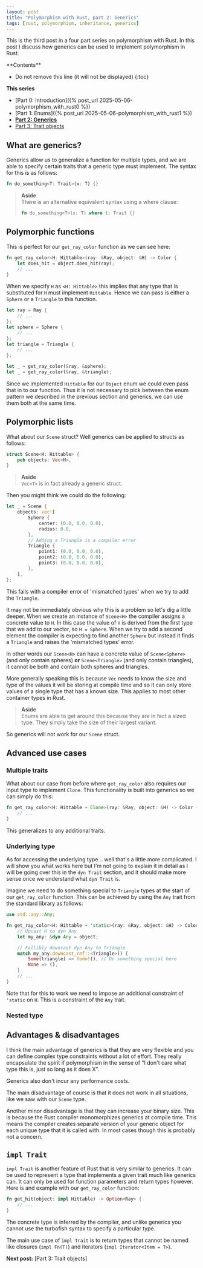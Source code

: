 ```yaml
---
layout: post
title: "Polymorphism with Rust, part 2: Generics"
tags: [rust, polymorphism, inheritance, generics]
---
```


This is the third post in a four part series on polymorphism with Rust. In this
post I discuss how generics can be used to implement polymorphism in Rust.

<div class="table-of-contents" markdown=1>
**Contents**

* Do not remove this line (it will not be displayed)
{:toc}

**This series**

<!-- TODO: Add post URLs -->
- [Part 0: Introduction]({% post_url 2025-05-06-polymorphism_with_rust0 %})
- [Part 1: Enums]({% post_url 2025-05-06-polymorphism_with_rust1 %})
- [**Part 2: Generics**](/)
- [Part 3: Trait objects](/)
</div>

## What are generics?

Generics allow us to generalize a function for multiple types, and we are able
to specify certain traits that a generic type must implement. The syntax for
this is as follows:

```rust
fn do_something<T: Trait>(x: T) {}
```

> **Aside**<br />
> There is an alternative equivalent syntax using a where clause:
>
> ```rust
> fn do_something<T>(x: T) where t: Trait {}
> ```

## Polymorphic functions

This is perfect for our `get_ray_color` function as we can see here:

```rust
fn get_ray_color<H: Hittable>(ray: &Ray, object: &H) -> Color {
    let does_hit = object.does_hit(ray);
    // ...
}
```

When we specify `H` as `<H: Hittable>` this implies that any type that is
substituted for `H` must implement `Hittable`. Hence we can pass is either a
`Sphere` or a `Triangle` to this function.

```rust
let ray = Ray {
    // ...
};
let sphere = Sphere {
    // ...
};
let triangle = Triangle {
    // ...
};

let _ = get_ray_color(&ray, &sphere);
let _ = get_ray_color(&ray, &triangle);
```

Since we implemented `Hittable` for our `Object` enum we could even pass that in
to our function. Thus it is not necessary to pick between the enum pattern we
described in the previous section and generics, we can use them both at the same
time.

## Polymorphic lists

What about our `Scene` struct? Well generics can be applied to structs as
follows:

```rust
struct Scene<H: Hittable> {
    pub objects: Vec<H>,
}
```

> **Aside**<br />
> `Vec<T>` is in fact already a generic struct.

Then you might think we could do the following:

```rust
let _ = Scene {
    objects: vec![
        Sphere {
            center: (0.0, 0.0, 0.0),
            radius: 0.0,
        },
        // Adding a Triangle is a compiler error
        Triangle {
            point1: (0.0, 0.0, 0.0),
            point2: (0.0, 0.0, 0.0),
            point3: (0.0, 0.0, 0.0),
        },
    ],
};
```

This fails with a compiler error of 'mismatched types' when we try to add the
`Triangle`.

It may not be immediately obvious why this is a problem so let's dig a little
deeper. When we create an instance of `Scene<H>` the compiler assigns a concrete
value to `H`. In this case the value of `H` is derived from the first type that
we add to our vector, so `H = Sphere`. When we try to add a second element the
compiler is expecting to find another `Sphere` but instead it finds a `Triangle`
and raises the 'mismatched types' error.

In other words our `Scene<H>` can have a concrete value of `Scene<Sphere>` (and
only contain spheres) **or** `Scene<Triangle>` (and only contain triangles), it
cannot be both and contain both spheres and triangles.

More generally speaking this is because `Vec` needs to know the size and type of
the values it will be storing at compile time and so it can only store values of
a single type that has a known size. This applies to most other container types
in Rust.

> **Aside**<br />
> Enums are able to get around this because they are in fact a sized type. They
> simply take the size of their largest variant.

So generics will not work for our `Scene` struct.

## Advanced use cases

### Multiple traits

What about our case from before where `get_ray_color` also requires our input
type to implement `Clone`. This functionality is built into generics so we can
simply do this:

```rust
fn get_ray_color<H: Hittable + Clone>(ray: &Ray, object: &H) -> Color {
    // ...
}
```

This generalizes to any additional traits.

### Underlying type

As for accessing the underlying type... well that's a little more complicated. I
will show you what works here but I'm not going to explain it in detail as I
will be going over this in the `dyn Trait` section, and it should make more
sense once we understand what `dyn Trait` is.

Imagine we need to do something special to `Triangle` types at the start of our
`get_ray_color` function. This can be achieved by using the `Any` trait from the
standard library as follows:

```rust
use std::any::Any;

fn get_ray_color<H: Hittable + 'static>(ray: &Ray, object: &H) -> Color {
    // Upcast H to dyn Any
    let my_any: &dyn Any = object;

    // Fallibly downcast dyn Any to Triangle
    match my_any.downcast_ref::<Triangle>() {
        Some(triangle) => todo!(), // Do something special here
        None => (),
    }
    // ...
}
```

Note that for this to work we need to impose an additional constraint of
`'static` on `H`. This is a constraint of the `Any` trait.

### Nested type

## Advantages & disadvantages

I think the main advantage of generics is that they are very flexible and you
can define complex type constraints without a lot of effort. They really
encapsulate the spirit if polymorphism in the sense of "I don't care what type
this is, just so long as it does X".

Generics also don't incur any performance costs.

The main disadvantage of course is that it does not work in all situations, like
we saw with our `Scene` type.

Another minor disadvantage is that they can increase your binary size. This is
because the Rust compiler monomorphizes generics at compile time. This means the
compiler creates separate version of your generic object for each unique type
that it is called with. In most cases though this is probably not a concern.

## `impl Trait`

`impl Trait` is another feature of Rust that is very similar to generics. It can
be used to represent a type that implements a given trait much like generics
can. It can only be used for function parameters and return types however. Here
is and example with our `get_ray_color` function:

```rust
fn get_hit(object: impl Hittable) -> Option<Ray> {
    // ...
}
```

The concrete type is inferred by the compiler, and unlike generics you cannot
use the turbofish syntax to specify a particular type.

The main use case of `impl Trait` is to return types that cannot be named like
closures (`impl Fn(T)`) and iterators (`impl Iterator<Item = T>`).

<!-- TODO: Add link -->
**Next post:** [Part 3: Trait objects]
